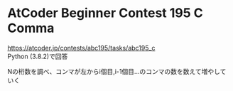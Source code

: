 # AtCoder Beginner Contest 195 C Comma  
https://atcoder.jp/contests/abc195/tasks/abc195_c  
Python (3.8.2)で回答  

Nの桁数を調べ、コンマが左からi個目,i-1個目...のコンマの数を数えて増やしていく
